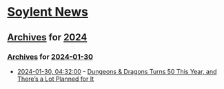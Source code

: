# [Soylent News](../../../README.md)

## [Archives](../../index.md) for [2024](../index.md)

### [Archives](../../index.md) for [2024-01-30](index.md)

* [2024-01-30, 04:32:00](https://soylentnews.org/article.pl?sid=24/01/29/123231&from=rss) - [Dungeons & Dragons Turns 50 This Year, and There’s a Lot Planned for It](https://soylentnews.org/article.pl?sid=24/01/29/123231&from=rss)
